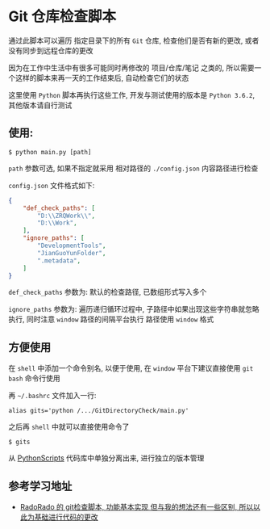 # Git 仓库检查脚本

通过此脚本可以遍历 指定目录下的所有 `Git` 仓库, 检查他们是否有新的更改, 或者没有同步到远程仓库的更改

因为在工作中生活中有很多可能同时再修改的 项目/仓库/笔记 之类的, 所以需要一个这样的脚本来再一天的工作结束后, 自动检查它们的状态

这里使用 `Python` 脚本再执行这些工作, 开发与测试使用的版本是 `Python 3.6.2`, 其他版本请自行测试

## 使用:
```shell
$ python main.py [path]
```

`path` 参数可选, 如果不指定就采用 相对路径的 `./config.json` 内容路径进行检查

`config.json` 文件格式如下:
```json
{
    "def_check_paths": [
        "D:\\ZRQWork\\",
        "D:\\Work",
    ],
    "ignore_paths": [
        "DevelopmentTools",
        "JianGuoYunFolder",
        ".metadata",
    ]
}
```

`def_check_paths` 参数为: 默认的检查路径, 已数组形式写入多个

`ignore_paths` 参数为: 遍历递归循环过程中, 子路径中如果出现这些字符串就忽略执行, 同时注意 `window` 路径的间隔平台执行 路径使用 `window` 格式

## 方便使用
在 `shell` 中添加一个命令别名, 以便于使用, 在 `window` 平台下建议直接使用 `git bash` 命令行使用

再 `~/.bashrc` 文件加入一行:
```shell
alias gits='python /.../GitDirectoryCheck/main.py'
```

之后再 `shell` 中就可以直接使用命令了

```shell
$ gits
```

从 [PythonScripts](https://github.com/YellowTulipShow/PythonScripts) 代码库中单独分离出来, 进行独立的版本管理

## 参考学习地址
* [RadoRado 的 git检查脚本, 功能基本实现 但与我的想法还有一些区别, 所以以此为基础进行代码的更改](https://github.com/RadoRado/Statuser)
